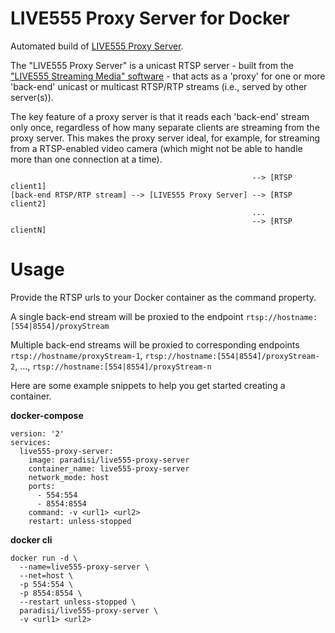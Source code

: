 # LIVE555 Proxy Server for Docker
Automated build of [LIVE555 Proxy Server](http://www.live555.com/proxyServer/).

The "LIVE555 Proxy Server" is a unicast RTSP server - built from the ["LIVE555 Streaming Media" software](http://www.live555.com/liveMedia/) - that acts as a 'proxy' for one or more 'back-end' unicast or multicast RTSP/RTP streams (i.e., served by other server(s)).

The key feature of a proxy server is that it reads each 'back-end' stream only once, regardless of how many separate clients are streaming from the proxy server. This makes the proxy server ideal, for example, for streaming from a RTSP-enabled video camera (which might not be able to handle more than one connection at a time).
```
                                                      --> [RTSP client1]
[back-end RTSP/RTP stream] --> [LIVE555 Proxy Server] --> [RTSP client2]
                                                      ...
                                                      --> [RTSP clientN]
```

# Usage
Provide the RTSP urls to your Docker container as the command property.

A single back-end stream will be proxied to the endpoint ```rtsp://hostname:[554|8554]/proxyStream```

Multiple back-end streams will be proxied to corresponding endpoints ```rtsp://hostname/proxyStream-1```, ```rtsp://hostname:[554|8554]/proxyStream-2```, ..., ```rtsp://hostname:[554|8554]/proxyStream-n```

Here are some example snippets to help you get started creating a container.

**docker-compose**
```
version: '2'
services:
  live555-proxy-server:
    image: paradisi/live555-proxy-server
    container_name: live555-proxy-server
    network_mode: host
    ports:
      - 554:554
      - 8554:8554
    command: -v <url1> <url2>
    restart: unless-stopped
```

**docker cli**
```
docker run -d \
  --name=live555-proxy-server \
  --net=host \
  -p 554:554 \
  -p 8554:8554 \
  --restart unless-stopped \
  paradisi/live555-proxy-server \
  -v <url1> <url2>
  ```
